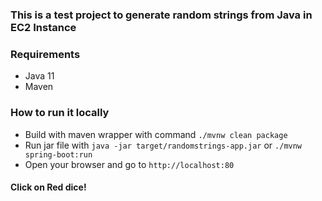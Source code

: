 ### This is a test project to generate random strings from Java in EC2 Instance

### Requirements

* Java 11
* Maven

### How to run it locally

* Build with maven wrapper with command `./mvnw clean package`
* Run jar file with `java -jar target/randomstrings-app.jar` or `./mvnw spring-boot:run`
* Open your browser and go to `http://localhost:80`

#### Click on Red dice!
